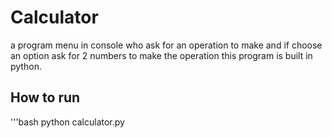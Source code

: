 # Calculator
a program menu in console who ask for an operation to make
and if choose an option ask for 2 numbers to make the operation
this program is built in python.
## How to run
'''bash
python calculator.py
